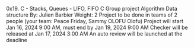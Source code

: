 0x19. C - Stacks, Queues - LIFO, FIFO
C
Group project
Algorithm
Data structure
 By: Julien Barbier
 Weight: 2
 Project to be done in teams of 2 people (your team: Peace Friday, Sammy OLOFU Olofu)
 Project will start Jan 16, 2024 9:00 AM, must end by Jan 19, 2024 9:00 AM
 Checker will be released at Jan 17, 2024 3:00 AM
 An auto review will be launched at the deadline
